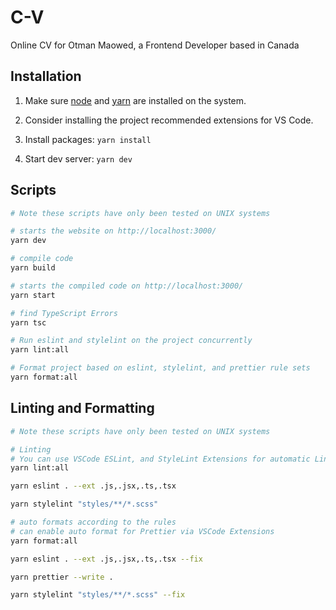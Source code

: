 # C-V

Online CV for Otman Maowed, a Frontend Developer based in Canada

## Installation

1. Make sure [node](https://nodejs.org/en/) and [yarn](https://classic.yarnpkg.com/en/) are installed on the system.

2. Consider installing the project recommended extensions for VS Code.

3. Install packages: `yarn install`

4. Start dev server: `yarn dev`

## Scripts

```bash
# Note these scripts have only been tested on UNIX systems

# starts the website on http://localhost:3000/
yarn dev

# compile code
yarn build

# starts the compiled code on http://localhost:3000/
yarn start

# find TypeScript Errors
yarn tsc

# Run eslint and stylelint on the project concurrently
yarn lint:all

# Format project based on eslint, stylelint, and prettier rule sets
yarn format:all
```

## Linting and Formatting

```bash
# Note these scripts have only been tested on UNIX systems

# Linting
# You can use VSCode ESLint, and StyleLint Extensions for automatic Linting
yarn lint:all

yarn eslint . --ext .js,.jsx,.ts,.tsx

yarn stylelint "styles/**/*.scss"

# auto formats according to the rules
# can enable auto format for Prettier via VSCode Extensions
yarn format:all

yarn eslint . --ext .js,.jsx,.ts,.tsx --fix

yarn prettier --write .

yarn stylelint "styles/**/*.scss" --fix
```
